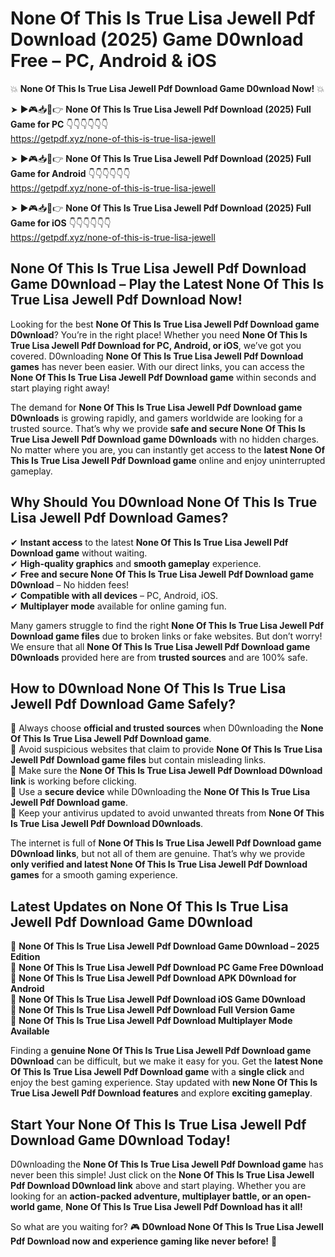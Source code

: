 # None Of This Is True Lisa Jewell Pdf Download (2025) Game D0wnload Free – PC, Android & iOS

💥 **None Of This Is True Lisa Jewell Pdf Download Game D0wnload Now!** 💥  

➤ ►🎮📥📱👉 **None Of This Is True Lisa Jewell Pdf Download (2025) Full Game for PC** 👇👇👇👇👇👇  
https://getpdf.xyz/none-of-this-is-true-lisa-jewell  

➤ ►🎮📥📱👉 **None Of This Is True Lisa Jewell Pdf Download (2025) Full Game for Android** 👇👇👇👇👇👇  
https://getpdf.xyz/none-of-this-is-true-lisa-jewell  

➤ ►🎮📥📱👉 **None Of This Is True Lisa Jewell Pdf Download (2025) Full Game for iOS** 👇👇👇👇👇👇  
https://getpdf.xyz/none-of-this-is-true-lisa-jewell  

## None Of This Is True Lisa Jewell Pdf Download Game D0wnload – Play the Latest None Of This Is True Lisa Jewell Pdf Download Now!

Looking for the best **None Of This Is True Lisa Jewell Pdf Download game D0wnload**? You’re in the right place! Whether you need **None Of This Is True Lisa Jewell Pdf Download for PC, Android, or iOS**, we’ve got you covered. D0wnloading **None Of This Is True Lisa Jewell Pdf Download games** has never been easier. With our direct links, you can access the **None Of This Is True Lisa Jewell Pdf Download game** within seconds and start playing right away!  

The demand for **None Of This Is True Lisa Jewell Pdf Download game D0wnloads** is growing rapidly, and gamers worldwide are looking for a trusted source. That’s why we provide **safe and secure None Of This Is True Lisa Jewell Pdf Download game D0wnloads** with no hidden charges. No matter where you are, you can instantly get access to the **latest None Of This Is True Lisa Jewell Pdf Download game** online and enjoy uninterrupted gameplay.  

## **Why Should You D0wnload None Of This Is True Lisa Jewell Pdf Download Games?**  

✔ **Instant access** to the latest **None Of This Is True Lisa Jewell Pdf Download game** without waiting.  
✔ **High-quality graphics** and **smooth gameplay** experience.  
✔ **Free and secure None Of This Is True Lisa Jewell Pdf Download game D0wnload** – No hidden fees!  
✔ **Compatible with all devices** – PC, Android, iOS.  
✔ **Multiplayer mode** available for online gaming fun.  

Many gamers struggle to find the right **None Of This Is True Lisa Jewell Pdf Download game files** due to broken links or fake websites. But don’t worry! We ensure that all **None Of This Is True Lisa Jewell Pdf Download game D0wnloads** provided here are from **trusted sources** and are 100% safe.  

## **How to D0wnload None Of This Is True Lisa Jewell Pdf Download Game Safely?**  

📌 Always choose **official and trusted sources** when D0wnloading the **None Of This Is True Lisa Jewell Pdf Download game**.  
📌 Avoid suspicious websites that claim to provide **None Of This Is True Lisa Jewell Pdf Download game files** but contain misleading links.  
📌 Make sure the **None Of This Is True Lisa Jewell Pdf Download D0wnload link** is working before clicking.  
📌 Use a **secure device** while D0wnloading the **None Of This Is True Lisa Jewell Pdf Download game**.  
📌 Keep your antivirus updated to avoid unwanted threats from **None Of This Is True Lisa Jewell Pdf Download D0wnloads**.  

The internet is full of **None Of This Is True Lisa Jewell Pdf Download game D0wnload links**, but not all of them are genuine. That’s why we provide **only verified and latest None Of This Is True Lisa Jewell Pdf Download games** for a smooth gaming experience.  

## **Latest Updates on None Of This Is True Lisa Jewell Pdf Download Game D0wnload**  

🔹 **None Of This Is True Lisa Jewell Pdf Download Game D0wnload – 2025 Edition**  
🔹 **None Of This Is True Lisa Jewell Pdf Download PC Game Free D0wnload**  
🔹 **None Of This Is True Lisa Jewell Pdf Download APK D0wnload for Android**  
🔹 **None Of This Is True Lisa Jewell Pdf Download iOS Game D0wnload**  
🔹 **None Of This Is True Lisa Jewell Pdf Download Full Version Game**  
🔹 **None Of This Is True Lisa Jewell Pdf Download Multiplayer Mode Available**  

Finding a **genuine None Of This Is True Lisa Jewell Pdf Download game D0wnload** can be difficult, but we make it easy for you. Get the **latest None Of This Is True Lisa Jewell Pdf Download game** with a **single click** and enjoy the best gaming experience. Stay updated with **new None Of This Is True Lisa Jewell Pdf Download features** and explore **exciting gameplay**.  

## **Start Your None Of This Is True Lisa Jewell Pdf Download Game D0wnload Today!**  

D0wnloading the **None Of This Is True Lisa Jewell Pdf Download game** has never been this simple! Just click on the **None Of This Is True Lisa Jewell Pdf Download D0wnload link** above and start playing. Whether you are looking for an **action-packed adventure, multiplayer battle, or an open-world game**, **None Of This Is True Lisa Jewell Pdf Download has it all!**  

So what are you waiting for? 🎮 **D0wnload None Of This Is True Lisa Jewell Pdf Download now and experience gaming like never before!** 🚀  